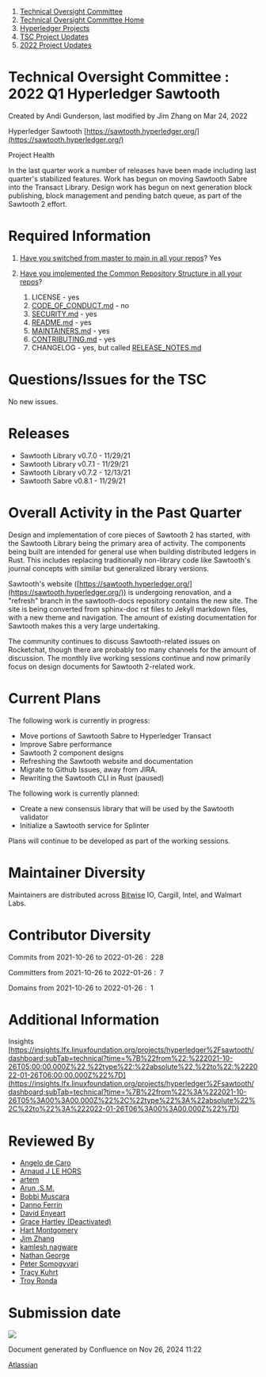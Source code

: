 1. [Technical Oversight Committee](index.html)
2. [Technical Oversight Committee Home](Technical-Oversight-Committee-Home_21430274.html)
3. [Hyperledger Projects](Hyperledger-Projects_21447704.html)
4. [TSC Project Updates](TSC-Project-Updates_21430854.html)
5. [2022 Project Updates](2022-Project-Updates_21443095.html)

# Technical Oversight Committee : 2022 Q1 Hyperledger Sawtooth

Created by Andi Gunderson, last modified by Jim Zhang on Mar 24, 2022

Hyperledger Sawtooth [https://sawtooth.hyperledger.org/](https://sawtooth.hyperledger.org/)

Project Health

In the last quarter work a number of releases have been made including last quarter's stabilized features. Work has begun on moving Sawtooth Sabre into the Transact Library. Design work has begun on next generation block publishing, block management and pending batch queue, as part of the Sawtooth 2 effort.

# Required Information

1. [Have you switched from master to main in all your repos](https://lf-hyperledger.atlassian.net/wiki/display/TSC/Projects+have+two+quarters+to+comply+with+common+repo+structure?focusedCommentId=21452776)? Yes
   
2. [Have you implemented the Common Repository Structure in all your repos](https://tsc.hyperledger.org/repository-structure.html)?
   
   1. LICENSE - yes
   2. [CODE\_OF\_CONDUCT.md](http://CODE_OF_CONDUCT.md) - no
   3. [SECURITY.md](http://SECURITY.md) - yes
   4. [README.md](http://README.md) - yes
   5. [MAINTAINERS.md](http://MAINTAINERS.md) - yes
   6. [CONTRIBUTING.md](http://CONTRIBUTING.md) - yes
   7. CHANGELOG - yes, but called [RELEASE\_NOTES.md](http://RELEASE_NOTES.md)

# Questions/Issues for the TSC

No new issues.

# Releases

- Sawtooth Library v0.7.0 - 11/29/21
- Sawtooth Library v0.7.1 - 11/29/21
- Sawtooth Library v0.7.2 - 12/13/21
- Sawtooth Sabre v0.8.1 - 11/29/21

# Overall Activity in the Past Quarter

Design and implementation of core pieces of Sawtooth 2 has started, with the Sawtooth Library being the primary area of activity. The components being built are intended for general use when building distributed ledgers in Rust. This includes replacing traditionally non-library code like Sawtooth's journal concepts with similar but generalized library versions.

Sawtooth's website ([https://sawtooth.hyperledger.org/](https://sawtooth.hyperledger.org/)) is undergoing renovation, and a "refresh" branch in the sawtooth-docs repository contains the new site. The site is being converted from sphinx-doc rst files to Jekyll markdown files, with a new theme and navigation. The amount of existing documentation for Sawtooth makes this a very large undertaking.

The community continues to discuss Sawtooth-related issues on Rocketchat, though there are probably too many channels for the amount of discussion. The monthly live working sessions continue and now primarily focus on design documents for Sawtooth 2-related work.

# Current Plans

The following work is currently in progress:

- Move portions of Sawtooth Sabre to Hyperledger Transact
- Improve Sabre performance
- Sawtooth 2 component designs
- Refreshing the Sawtooth website and documentation
- Migrate to Github Issues, away from JIRA.
- Rewriting the Sawtooth CLI in Rust (paused)

The following work is currently planned:

- Create a new consensus library that will be used by the Sawtooth validator
- Initialize a Sawtooth service for Splinter

Plans will continue to be developed as part of the working sessions.

# Maintainer Diversity

Maintainers are distributed across [Bitwise](http://bitwise.io/) IO, Cargill, Intel, and Walmart Labs.

# Contributor Diversity

Commits from 2021-10-26 to 2022-01-26 :  228

Committers from 2021-10-26 to 2022-01-26 :  7

Domains from 2021-10-26 to 2022-01-26 :  1

# Additional Information

Insights [https://insights.lfx.linuxfoundation.org/projects/hyperledger%2Fsawtooth/dashboard;subTab=technical?time=%7B%22from%22:%222021-10-26T05:00:00.000Z%22,%22type%22:%22absolute%22,%22to%22:%222022-01-26T06:00:00.000Z%22%7D](https://insights.lfx.linuxfoundation.org/projects/hyperledger%2Fsawtooth/dashboard;subTab=technical?time=%7B%22from%22%3A%222021-10-26T05%3A00%3A00.000Z%22%2C%22type%22%3A%22absolute%22%2C%22to%22%3A%222022-01-26T06%3A00%3A00.000Z%22%7D)

# Reviewed By

- [Angelo de Caro](https://lf-hyperledger.atlassian.net/wiki/people/70121:d6b0f0e4-825f-4f16-88e1-4d14e95f2f10?ref=confluence)
- [Arnaud J LE HORS](https://lf-hyperledger.atlassian.net/wiki/people/70121:0e75e3b8-500a-4067-9f7e-ed46e91bcb9d?ref=confluence)
- [artem](https://lf-hyperledger.atlassian.net/wiki/people/557058:5196a62e-7a77-4c97-8180-ae5a5992fb63?ref=confluence)
- [Arun .S.M.](https://lf-hyperledger.atlassian.net/wiki/people/621a0e5097d313006ba7386a?ref=confluence)
- [Bobbi Muscara](https://lf-hyperledger.atlassian.net/wiki/people/5c4cb1b7d8bbb7445c0a457e?ref=confluence)
- [Danno Ferrin](https://lf-hyperledger.atlassian.net/wiki/people/5b7f2d80c4e4892a5b789551?ref=confluence)
- [David Enyeart](https://lf-hyperledger.atlassian.net/wiki/people/712020:30d7e775-8a5d-4896-8950-8da2af027639?ref=confluence)
- [Grace Hartley (Deactivated)](https://lf-hyperledger.atlassian.net/wiki/people/5c3e0cd1ff324728a1db2448?ref=confluence)
- [Hart Montgomery](https://lf-hyperledger.atlassian.net/wiki/people/712020:86f447c0-86dc-43b3-ac03-6a31923bbb84?ref=confluence)
- [Jim Zhang](https://lf-hyperledger.atlassian.net/wiki/people/712020:e39af0bd-79c1-49e2-887c-a74cef87f822?ref=confluence)
- [kamlesh nagware](https://lf-hyperledger.atlassian.net/wiki/people/557058:8e1fc425-f938-4b39-ad13-9cd8b0ddde52?ref=confluence)
- [Nathan George](https://lf-hyperledger.atlassian.net/wiki/people/712020:3e7556ab-cdb8-47f5-8b68-12a3378021fd?ref=confluence)
- [Peter Somogyvari](https://lf-hyperledger.atlassian.net/wiki/people/557058:cae262a4-be99-4f5e-a36e-bf20a5c795f2?ref=confluence)
- [Tracy Kuhrt](https://lf-hyperledger.atlassian.net/wiki/people/712020:eb6ae9c3-aa8e-40ba-9dab-a6969b1ac52e?ref=confluence)
- [Troy Ronda](https://lf-hyperledger.atlassian.net/wiki/people/557058:c854f35a-2b58-4be3-9003-ca2a67495580?ref=confluence)

# Submission date

![](plugins/servlet/confluence/placeholder/unknown-macro)

Document generated by Confluence on Nov 26, 2024 11:22

[Atlassian](http://www.atlassian.com/)
